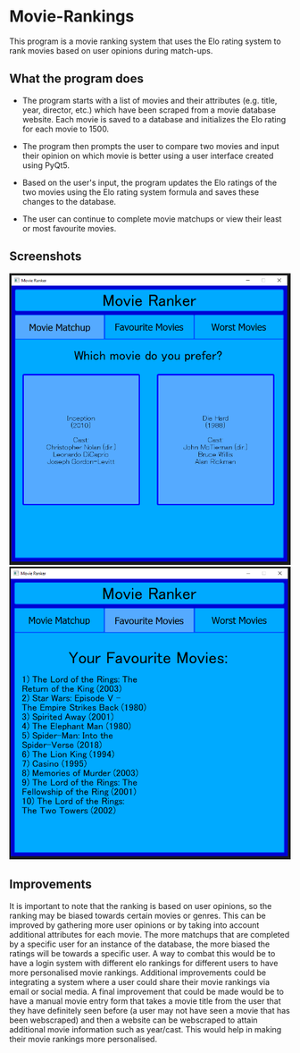 # Movie-Rankings

This program is a movie ranking system that uses the Elo rating system to rank movies based on user opinions during match-ups.

## What the program does

- The program starts with a list of movies and their attributes (e.g. title, year, director, etc.) which have been scraped from a movie database website. 
Each movie is saved to a database and initializes the Elo rating for each movie to 1500.

- The program then prompts the user to compare two movies and input their opinion on which movie is better using a user interface created using PyQt5.

- Based on the user's input, the program updates the Elo ratings of the two movies using the Elo rating system formula and saves these changes to the database.

- The user can continue to complete movie matchups or view their least or most favourite movies.

## Screenshots

![Matchup](https://github.com/ChristianGleitzman/Movie-Rankings/blob/main/movie_ranker/matchup.PNG)
![Favourite Movies](https://github.com/ChristianGleitzman/Movie-Rankings/blob/main/movie_ranker/favourite_movies.PNG)

## Improvements

It is important to note that the ranking is based on user opinions, so the ranking may be biased towards certain movies or genres. This can be improved by gathering more user opinions or by taking into account additional attributes for each movie. The more matchups that are completed by a specific user for an instance of the database, the more biased the ratings will be towards a specific user. A way to combat this would be to have a login system with different elo rankings for different users to have more personalised movie rankings. Additional improvements could be integrating a system where a user could share their movie rankings via email or social media. A final improvement that could be made would be to have a manual movie entry form that takes a movie title from the user that they have definitely seen before (a user may not have seen a movie that has been webscraped) and then a website can be webscraped to attain additional movie information such as year/cast. This would help in making their movie rankings more personalised.
